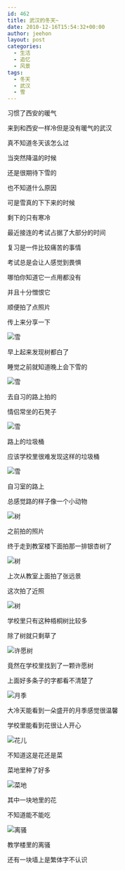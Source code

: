 ```yaml
---
id: 462
title: 武汉的冬天~
date: 2010-12-16T15:54:32+00:00
author: jeehon
layout: post
categories:
  - 生活
  - 追忆
  - 风景
tags:
  - 冬天
  - 武汉
  - 雪
---
```

习惯了西安的暖气
  
来到和西安一样冷但是没有暖气的武汉
  
真不知道冬天该怎么过
  
当突然降温的时候
  
还是很期待下雪的
  
也不知道什么原因
  
可是雪真的下下来的时候
  
剩下的只有寒冷
  
最近接连的考试占据了大部分的时间
  
复习是一件比较痛苦的事情
  
考试总是会让人感觉到畏惧
  
哪怕你知道它一点用都没有
  
并且十分憎恨它

顺便拍了点照片
  
传上来分享一下<!--more-->


  
![雪](http://pic.yupoo.com/jeehon/AHxDgc0R/medium.jpg)
  
早上起来发现树都白了
  
睡觉之前就知道晚上会下雪的

![雪](http://pic.yupoo.com/jeehon/AHxDmZ9V/medium.jpg)
  
去自习的路上拍的
  
情侣常坐的石凳子

![雪](http://pic.yupoo.com/jeehon/AHxDsl7P/medium.jpg)
  
路上的垃圾桶
  
应该学校里很难发现这样的垃圾桶

![雪](http://pic.yupoo.com/jeehon/AHxDAxz4/medium.jpg)
  
自习室的路上
  
总感觉路的样子像一个小动物

![树](http://pic.yupoo.com/jeehon/AHxCqaGK/medium.jpg)
  
之前拍的照片
  
终于走到教室楼下面拍那一排银杏树了

![树](http://pic.yupoo.com/jeehon/AHxCi3Uh/medium.jpg)
  
上次从教室上面拍了张远景
  
这次拍了近照

![树](http://pic.yupoo.com/jeehon/AHxCEyOo/medium.jpg)
  
学校里只有这种梧桐树比较多
  
除了树就只剩草了

![许愿树](http://pic.yupoo.com/jeehon/AHxCMTOR/medium.jpg)
  
竟然在学校里找到了一颗许愿树
  
上面好多条子的字都看不清楚了

![月季](http://pic.yupoo.com/jeehon/AHxCSmuN/medium.jpg)
  
大冷天能看到一朵盛开的月季感觉很温馨
  
学校里能看到花很让人开心

![花儿](http://pic.yupoo.com/jeehon/AHxCYRfI/medium.jpg)
  
不知道这是花还是菜
  
菜地里种了好多

![菜地](http://pic.yupoo.com/jeehon/AHxD85xP/medium.jpg)
  
其中一块地里的花
  
不知道能不能吃

![离骚](http://pic.yupoo.com/jeehon/AHxCuWh8/medium.jpg)
  
教学楼里的离骚
  
还有一块墙上是繁体字不认识